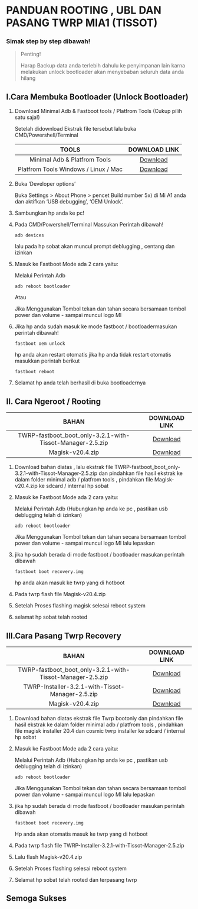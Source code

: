 # PANDUAN ROOTING , UBL DAN PASANG TWRP MIA1 (TISSOT)

### Simak step by step dibawah!

> Penting!
>
> Harap Backup data anda terlebih dahulu ke penyimpanan lain karna melakukan unlock bootloader akan menyebaban seluruh data anda hilang

## **I.Cara Membuka Bootloader (Unlock Bootloader)**



1. Download Minimal Adb & Fastboot tools / Platfrom Tools (Cukup pilih satu saja!)

   Setelah didownload  Ekstrak file tersebut lalu buka CMD/Powershell/Terminal

   |                TOOLS                 |                        DOWNLOAD LINK                         |
   | :----------------------------------: | :----------------------------------------------------------: |
   |     Minimal Adb & Platfrom Tools     | [Download](https://forum.xda-developers.com/showthread.php?t=2588979&page=169) |
   | Platfrom Tools Windows / Linux / Mac | [Download](https://developer.android.com/studio/releases/platform-tools?hl=id) |
   
2. Buka ‘Developer options’ 

   Buka Settings >  About Phone > pencet Build number 5x) di Mi A1 anda dan aktifkan ‘USB  debugging’, ‘OEM Unlock’.

   

3. Sambungkan hp anda ke pc!

4. Pada CMD/Powershell/Terminal Massukan Perintah dibawah!

   ```
   adb devices
   ```

   lalu pada hp sobat akan muncul prompt deblugging , centang dan izinkan

5. Masuk ke Fastboot Mode ada 2 cara yaitu:

   Melalui Perintah Adb

   ```
   adb reboot bootloader
   ```

   Atau

   Jika Menggunakan Tombol tekan dan tahan secara bersamaan  tombol power dan volume -  sampai muncul logo MI

6. Jika hp anda sudah masuk ke mode fastboot / bootloadermasukan perintah dibawah!

   ```
   fastboot oem unlock
   ```

   hp anda akan restart otomatis jika hp anda tidak restart otomatis masukkan perintah berikut

   ```
   fastboot reboot
   ```


7. Selamat hp anda telah berhasil di buka bootloadernya



## II. Cara Ngeroot / Rooting



|                           BAHAN                           |                        DOWNLOAD LINK                         |
| :-------------------------------------------------------: | :----------------------------------------------------------: |
| TWRP-fastboot_boot_only-3.2.1-with-Tissot-Manager-2.5.zip | [Download](https://github.com/CosmicDan-Android/android_device_xiaomi_tissot/releases/download/2.5/TWRP-fastboot_boot_only-3.2.1-with-Tissot-Manager-2.5.zip) |
|                     Magisk-v20.4.zip                      | [Download](https://github.com/topjohnwu/Magisk/releases/download/v20.4/Magisk-v20.4.zip) |

1. Download bahan diatas , lalu ekstrak  file TWRP-fastboot_boot_only-3.2.1-with-Tissot-Manager-2.5.zip  dan pindahkan file hasil ekstrak ke dalam folder minimal adb / platfrom tools , pindahkan file Magisk-v20.4.zip ke sdcard / internal hp sobat

2. Masuk ke Fastboot Mode ada 2 cara yaitu:

   Melalui Perintah Adb (Hubungkan hp anda ke pc , pastikan usb deblugging telah di izinkan)

   ```
   adb reboot bootloader
   ```
   Jika Menggunakan Tombol tekan dan tahan secara bersamaan  tombol power dan volume -  sampai 		muncul logo MI lalu lepaskan

3. jika hp sudah berada di mode fastboot / bootloader masukan perintah dibawah
   ```
   fastboot boot recovery.img
   ```
   hp anda akan masuk ke twrp yang di hotboot
   
4. Pada twrp  flash file Magisk-v20.4.zip

5. Setelah Proses flashing  magisk selesai reboot system

6. selamat hp sobat telah rooted

   

## III.Cara Pasang Twrp Recovery



|                           BAHAN                           |                        DOWNLOAD LINK                         |
| :-------------------------------------------------------: | :----------------------------------------------------------: |
| TWRP-fastboot_boot_only-3.2.1-with-Tissot-Manager-2.5.zip | [Download](https://github.com/CosmicDan-Android/android_device_xiaomi_tissot/releases/download/2.5/TWRP-fastboot_boot_only-3.2.1-with-Tissot-Manager-2.5.zip) |
|     TWRP-Installer-3.2.1-with-Tissot-Manager-2.5.zip      | [Download](https://github.com/CosmicDan-Android/android_device_xiaomi_tissot/releases/download/2.5/TWRP-Installer-3.2.1-with-Tissot-Manager-2.5.zip) |
|                     Magisk-v20.4.zip                      | [Download](https://github.com/topjohnwu/Magisk/releases/download/v20.4/Magisk-v20.4.zip) |


1. Download bahan diatas ekstrak  file Twrp bootonly dan pindahkan file hasil ekstrak ke dalam folder minimal adb / platfrom tools , pindahkan file magisk installer 20.4 dan cosmic twrp installer  ke sdcard / internal hp sobat

2. Masuk ke Fastboot Mode ada 2 cara yaitu:

   Melalui Perintah Adb (Hubungkan hp anda ke pc , pastikan usb deblugging telah di izinkan)

   ```
   adb reboot bootloader
   ```

   Jika Menggunakan Tombol tekan dan tahan secara bersamaan  tombol power dan volume -  sampai muncul logo MI lalu lepaskan

   

4. jika hp sudah berada di mode fastboot / bootloader masukan perintah dibawah

   ```
   fastboot boot recovery.img
   ```

   Hp anda akan otomatis masuk ke twrp yang di hotboot

11. Pada twrp  flash file  TWRP-Installer-3.2.1-with-Tissot-Manager-2.5.zip

12. Lalu flash Magisk-v20.4.zip

13. Setelah Proses flashing   selesai reboot system

14. Selamat hp sobat telah rooted dan terpasang twrp




## Semoga Sukses


